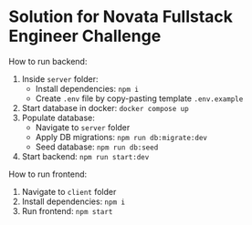 # Solution for Novata Fullstack Engineer Challenge

How to run backend:
1. Inside `server` folder:
   - Install dependencies: `npm i`
   - Create `.env` file by copy-pasting template `.env.example`
2. Start database in docker: `docker compose up` 
3. Populate database:
   - Navigate to `server` folder
   - Apply DB migrations: `npm run db:migrate:dev`
   - Seed database: `npm run db:seed`
4. Start backend: `npm run start:dev`

How to run frontend:
1. Navigate to `client` folder
2. Install dependencies: `npm i`
3. Run frontend: `npm start`
